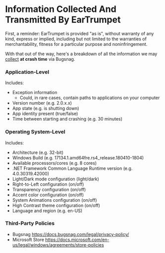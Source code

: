 # Information Collected And Transmitted By EarTrumpet

First, a reminder: EarTrumpet is provided "as is", without warranty of any kind, express or
implied, including but not limited to the warranties of merchantability,
fitness for a particular purpose and noninfringement.

With that out of the way, here's a breakdown of all the information we may [collect](./EarTrumpet/Diagnosis/SnapshotData.cs) **at crash time** via Bugsnag.

### Application-Level
Includes:
* Exception information
  * Could, in rare cases, contain paths to applications on your computer
* Version number (e.g. 2.0.x.x)
* App state (e.g. is shutting down)
* App identity present (true/false)
* Time between starting and crashing (e.g. 30 minutes)

### Operating System-Level
Includes:
* Architecture (e.g. 32-bit)
* Windows Build (e.g. 17134.1.amd64fre.rs4_release.180410-1804)
* Available processors/cores (e.g. 8 cores)
* .NET Framework Common Language Runtime version (e.g. 4.0.30319.42000)
* Light/Dark mode configuration (light/dark)
* Right-to-Left configuration (on/off)
* Transparency configuration (on/off)
* Accent color configuration (on/off)
* System Animations configuration (on/off)
* High Contrast theme configuration (on/off)
* Language and region (e.g. en-US)

### Third-Party Policies

* Bugsnag https://docs.bugsnag.com/legal/privacy-policy/
* Microsoft Store https://docs.microsoft.com/en-us/legal/windows/agreements/store-policies